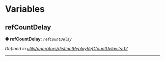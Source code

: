 

# Variables

<a id="refcountdelay"></a>

##  refCountDelay

**● refCountDelay**: *`refCountDelay`*

*Defined in [utils/operators/distinctReplayRefCountDelay.ts:12](https://github.com/paritytech/js-libs/blob/387df75/packages/light.js/src/utils/operators/distinctReplayRefCountDelay.ts#L12)*

___

